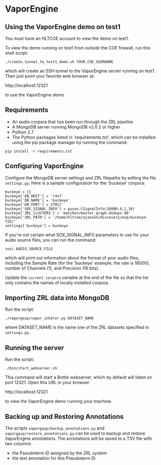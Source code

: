 VaporEngine
===========



Using the VaporEngine demo on test1
-----------------------------------

You must have an HLTCOE account to view the demo on test1.

To view the demo running on test1 from outside the COE firewall, run
this shell script:

```
./create_tunnel_to_test1_demo.sh YOUR_COE_USERNAME
```

which will create an SSH tunnel to the VaporEngine server running on
test1.  Then just point your favorite web browser at:

  http://localhost:12321

to use the VaporEngine demo


Requirements
------------

* An audio corpora that has been run through the ZRL pipeline
* A MongoDB server running MongoDB v2.0.2 or higher
* Python 2.7
* The Python packages listed in 'requirements.txt', which can be installed
  using the pip package manager by running the command:

```
pip install -r requirements.txt
```


Configuring VaporEngine
-----------------------

Configure the MongoDB server settings and ZRL filepaths by editing the
file ```settings.py```.  Here is a sample configuration for the
'buckeye' corpora:

```
buckeye = {}
buckeye['DB_HOST'] = 'r4n7'
buckeye['DB_NAME'] = 'buckeye'
buckeye['DB_PORT'] = 27017
buckeye['SOX_SIGNAL_INFO'] = pysox.CSignalInfo(16000.0,1,16)
buckeye['ZRL_CLUSTERS'] = 'matches/master_graph.dedups.80'
buckeye['ZRL_PATH'] = '/home/hltcoe/ajansen/discovery/exp/buckeye-T25/'
settings['buckeye'] = buckeye
```

If you're not certain what SOX_SIGNAL_INFO parameters to use for your
audio source files, you can run the command:

```
soxi AUDIO_SOURCE_FILE
```

which will print out information about the format of your audio files,
including the Sample Rate (for the 'buckeye' example, the rate is
16000), number of Channels (1), and Precision (16 bits).

Update the ```current_corpora``` variable at the end of the file so
that the list only contains the names of locally installed corpora.


Importing ZRL data into MongoDB
-------------------------------

Run the script:

```
./vaporgasp/vapor_inhaler.py DATASET_NAME
```

where DATASET_NAME is the name one of the ZRL datasets specified
in ```settings.py```.


Running the server
------------------

Run the script:

```
./bin/start_webserver.sh
```

This command will start a Bottle webserver, which by default will
listen on port 12321.  Open this URL in your browser:

  http://localhost:12321

to view the VaporEngine demo running your machine.


Backing up and Restoring Annotations
------------------------------------

The scripts ```vaporgasp/backup_annotations.py``` and
```vaporgasp/restore_annotations.py``` can be used to backup and
restore VaporEngine annotations.  The annotations will be saved to a
TSV file with two columns:
  * the Pseudoterm ID assigned by the ZRL system
  * the text annotation for this Pseudoterm ID
